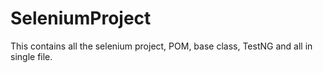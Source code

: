 # SeleniumProject
This contains all the selenium project, POM, base class, TestNG and all in single file.
